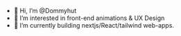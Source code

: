 - 👋 Hi, I’m @Dommyhut
- 👀 I’m interested in front-end animations & UX Design
- 🌱 I’m currently building nextjs/React/tailwind web-apps.
